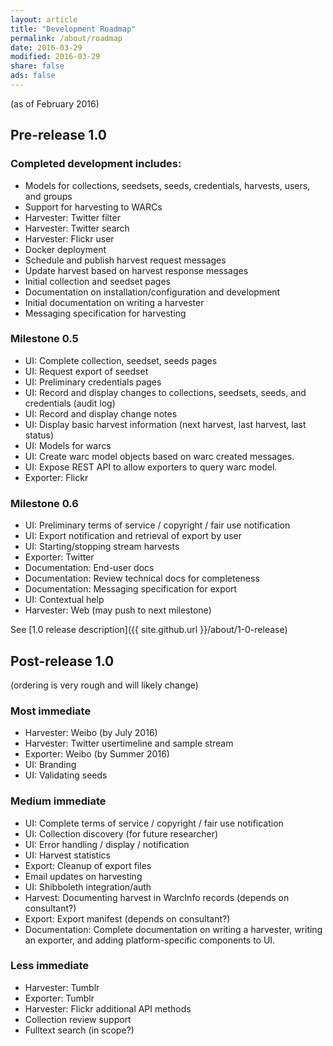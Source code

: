 ```yaml
---
layout: article
title: "Development Roadmap"
permalink: /about/roadmap
date: 2016-03-29
modified: 2016-03-29
share: false
ads: false
---
```


(as of February 2016)

## Pre-release 1.0

### Completed development includes:
* Models for collections, seedsets, seeds, credentials, harvests, users, and groups
* Support for harvesting to WARCs
* Harvester: Twitter filter
* Harvester: Twitter search
* Harvester: Flickr user
* Docker deployment
* Schedule and publish harvest request messages
* Update harvest based on harvest response messages
* Initial collection and seedset pages
* Documentation on installation/configuration and development
* Initial documentation on writing a harvester
* Messaging specification for harvesting

### Milestone 0.5
* UI: Complete collection, seedset, seeds pages
* UI: Request export of seedset
* UI: Preliminary credentials pages
* UI: Record and display changes to collections, seedsets, seeds, and credentials (audit log)
* UI: Record and display change notes
* UI: Display basic harvest information (next harvest, last harvest, last status)
* UI: Models for warcs
* UI: Create warc model objects based on warc created messages.
* UI: Expose REST API to allow exporters to query warc model.
* Exporter: Flickr

### Milestone 0.6
* UI: Preliminary terms of service / copyright / fair use notification
* UI: Export notification and retrieval of export by user
* UI: Starting/stopping stream harvests
* Exporter: Twitter
* Documentation: End-user docs
* Documentation: Review technical docs for completeness
* Documentation: Messaging specification for export
* UI: Contextual help
* Harvester: Web (may push to next milestone)

See [1.0 release description]({{ site.github.url }}/about/1-0-release)

## Post-release 1.0
(ordering is very rough and will likely change)

### Most immediate
* Harvester: Weibo (by July 2016)
* Harvester: Twitter usertimeline and sample stream
* Exporter: Weibo (by Summer 2016)
* UI: Branding
* UI: Validating seeds

### Medium immediate
* UI: Complete terms of service / copyright / fair use notification
* UI: Collection discovery (for future researcher)
* UI: Error handling / display / notification
* UI: Harvest statistics
* Export: Cleanup of export files
* Email updates on harvesting
* UI: Shibboleth integration/auth
* Harvest: Documenting harvest in WarcInfo records (depends on consultant?)
* Export: Export manifest (depends on consultant?)
* Documentation: Complete documentation on writing a harvester, writing an exporter, and adding platform-specific components to UI.

### Less immediate
* Harvester: Tumblr
* Exporter: Tumblr
* Harvester: Flickr additional API methods
* Collection review support
* Fulltext search (in scope?)


